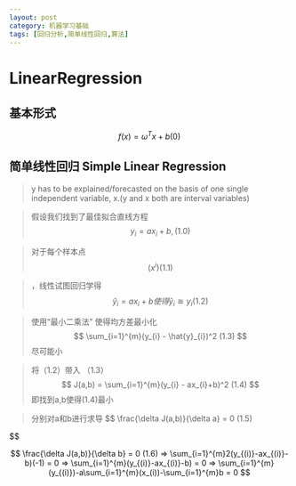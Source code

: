 ```yaml
---
layout: post
category: 机器学习基础
tags: [回归分析,简单线性回归,算法]
---
```


LinearRegression
===========

## 基本形式
$$
	f(x)=\omega ^{T}x+b	(0)
$$

## 简单线性回归 Simple Linear Regression

> y has to be explained/forecasted on the basis of one single independent variable, x.(y and x both are interval variables)

> 假设我们找到了最佳拟合直线方程 
$$
    y_{i} = ax_{i} + b, (1.0)
$$

> 对于每个样本点
$$
  (x^{i})     (1.1)
$$

>，线性试图回归学得
$$
        \hat{y}_{i} = a x_{i} +b 使得 \hat{y}_{i} \cong y_{i}  (1.2)	
$$

> 使用“最小二乘法” 使得均方差最小化
$$
	\sum_{i=1}^{m}(y_{i} - \hat{y}_{i})^2   (1.3)
$$
> 尽可能小

>  将（1.2）带入 （1.3）
$$
	J(a,b) = \sum_{i=1}^{m}(y_{i} - ax_{i}+b)^2  (1.4)
$$
> 即找到a,b使得(1.4)最小

> 分别对a和b进行求导
$$
	\frac{\delta J(a,b)}{\delta a} = 0	(1.5)
	
	
	
$$

$$
	\frac{\delta J(a,b)}{\delta b} = 0	(1.6)
	=> \sum_{i=1}^{m}2(y_{(i)}-ax_{(i)}-b)(-1) = 0
	=> \sum_{i=1}^{m}(y_{(i)}-ax_{(i)}-b) = 0
	=> \sum_{i=1}^{m}(y_{(i)})-a\sum_{i=1}^{m}(x_(i))-\sum_{i=1}^{m}b = 0
$$


